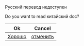 Русский перевод недоступен

Do you want to read китайский doc?

| Ok                                             | Cancel                                           |
| ---------------------------------------------- | ------------------------------------------------ |
| [Хорошо](https://doc.tmoe.me/zh/prologue.html) | [отменить](https://doc.tmoe.me/en/prologue.html) |
